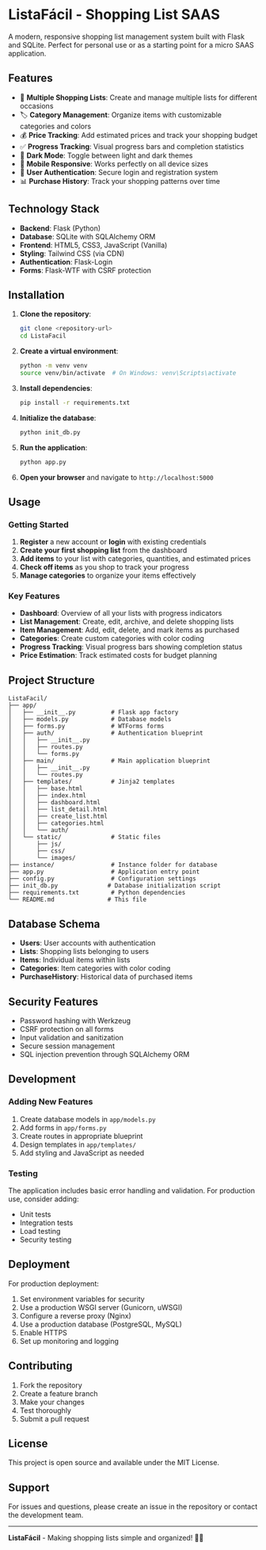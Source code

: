 # ListaFácil - Shopping List SAAS

A modern, responsive shopping list management system built with Flask and SQLite. Perfect for personal use or as a starting point for a micro SAAS application.

## Features

- 🛒 **Multiple Shopping Lists**: Create and manage multiple lists for different occasions
- 🏷️ **Category Management**: Organize items with customizable categories and colors
- 💰 **Price Tracking**: Add estimated prices and track your shopping budget
- ✅ **Progress Tracking**: Visual progress bars and completion statistics
- 🌙 **Dark Mode**: Toggle between light and dark themes
- 📱 **Mobile Responsive**: Works perfectly on all device sizes
- 👤 **User Authentication**: Secure login and registration system
- 📊 **Purchase History**: Track your shopping patterns over time

## Technology Stack

- **Backend**: Flask (Python)
- **Database**: SQLite with SQLAlchemy ORM
- **Frontend**: HTML5, CSS3, JavaScript (Vanilla)
- **Styling**: Tailwind CSS (via CDN)
- **Authentication**: Flask-Login
- **Forms**: Flask-WTF with CSRF protection

## Installation

1. **Clone the repository**:
   ```bash
   git clone <repository-url>
   cd ListaFacil
   ```

2. **Create a virtual environment**:
   ```bash
   python -m venv venv
   source venv/bin/activate  # On Windows: venv\Scripts\activate
   ```

3. **Install dependencies**:
   ```bash
   pip install -r requirements.txt
   ```

4. **Initialize the database**:
   ```bash
   python init_db.py
   ```

5. **Run the application**:
   ```bash
   python app.py
   ```

6. **Open your browser** and navigate to `http://localhost:5000`

## Usage

### Getting Started

1. **Register** a new account or **login** with existing credentials
2. **Create your first shopping list** from the dashboard
3. **Add items** to your list with categories, quantities, and estimated prices
4. **Check off items** as you shop to track your progress
5. **Manage categories** to organize your items effectively

### Key Features

- **Dashboard**: Overview of all your lists with progress indicators
- **List Management**: Create, edit, archive, and delete shopping lists
- **Item Management**: Add, edit, delete, and mark items as purchased
- **Categories**: Create custom categories with color coding
- **Progress Tracking**: Visual progress bars showing completion status
- **Price Estimation**: Track estimated costs for budget planning

## Project Structure

```
ListaFacil/
├── app/
│   ├── __init__.py          # Flask app factory
│   ├── models.py            # Database models
│   ├── forms.py             # WTForms forms
│   ├── auth/                # Authentication blueprint
│   │   ├── __init__.py
│   │   ├── routes.py
│   │   └── forms.py
│   ├── main/                # Main application blueprint
│   │   ├── __init__.py
│   │   └── routes.py
│   ├── templates/           # Jinja2 templates
│   │   ├── base.html
│   │   ├── index.html
│   │   ├── dashboard.html
│   │   ├── list_detail.html
│   │   ├── create_list.html
│   │   ├── categories.html
│   │   └── auth/
│   └── static/              # Static files
│       ├── js/
│       ├── css/
│       └── images/
├── instance/                # Instance folder for database
├── app.py                   # Application entry point
├── config.py                # Configuration settings
├── init_db.py              # Database initialization script
├── requirements.txt         # Python dependencies
└── README.md               # This file
```

## Database Schema

- **Users**: User accounts with authentication
- **Lists**: Shopping lists belonging to users
- **Items**: Individual items within lists
- **Categories**: Item categories with color coding
- **PurchaseHistory**: Historical data of purchased items

## Security Features

- Password hashing with Werkzeug
- CSRF protection on all forms
- Input validation and sanitization
- Secure session management
- SQL injection prevention through SQLAlchemy ORM

## Development

### Adding New Features

1. Create database models in `app/models.py`
2. Add forms in `app/forms.py`
3. Create routes in appropriate blueprint
4. Design templates in `app/templates/`
5. Add styling and JavaScript as needed

### Testing

The application includes basic error handling and validation. For production use, consider adding:

- Unit tests
- Integration tests
- Load testing
- Security testing

## Deployment

For production deployment:

1. Set environment variables for security
2. Use a production WSGI server (Gunicorn, uWSGI)
3. Configure a reverse proxy (Nginx)
4. Use a production database (PostgreSQL, MySQL)
5. Enable HTTPS
6. Set up monitoring and logging

## Contributing

1. Fork the repository
2. Create a feature branch
3. Make your changes
4. Test thoroughly
5. Submit a pull request

## License

This project is open source and available under the MIT License.

## Support

For issues and questions, please create an issue in the repository or contact the development team.

---

**ListaFácil** - Making shopping lists simple and organized! 🛒✨